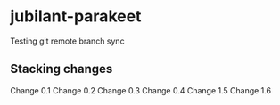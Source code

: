 # jubilant-parakeet
Testing git remote branch sync

## Stacking changes

Change 0.1
Change 0.2
Change 0.3
Change 0.4
Change 1.5
Change 1.6
